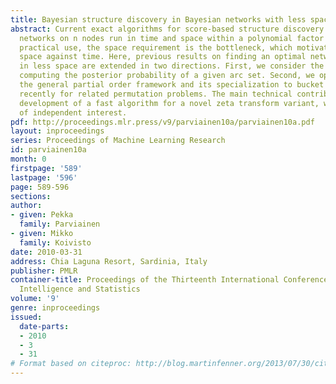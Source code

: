 ```yaml
---
title: Bayesian structure discovery in Bayesian networks with less space
abstract: Current exact algorithms for score-based structure discovery in Bayesian
  networks on n nodes run in time and space within a polynomial factor of 2^n. For
  practical use, the space requirement is the bottleneck, which motivates trading
  space against time. Here, previous results on finding an optimal network structure
  in less space are extended in two directions. First, we consider the problem of
  computing the posterior probability of a given arc set. Second, we operate with
  the general partial order framework and its specialization to bucket orders,  introduced
  recently for related permutation problems. The main technical contribution is the
  development of a fast algorithm for a novel zeta transform variant, which may be
  of independent interest.
pdf: http://proceedings.mlr.press/v9/parviainen10a/parviainen10a.pdf
layout: inproceedings
series: Proceedings of Machine Learning Research
id: parviainen10a
month: 0
firstpage: '589'
lastpage: '596'
page: 589-596
sections: 
author:
- given: Pekka
  family: Parviainen
- given: Mikko
  family: Koivisto
date: 2010-03-31
address: Chia Laguna Resort, Sardinia, Italy
publisher: PMLR
container-title: Proceedings of the Thirteenth International Conference on Artificial
  Intelligence and Statistics
volume: '9'
genre: inproceedings
issued:
  date-parts:
  - 2010
  - 3
  - 31
# Format based on citeproc: http://blog.martinfenner.org/2013/07/30/citeproc-yaml-for-bibliographies/
---
```

